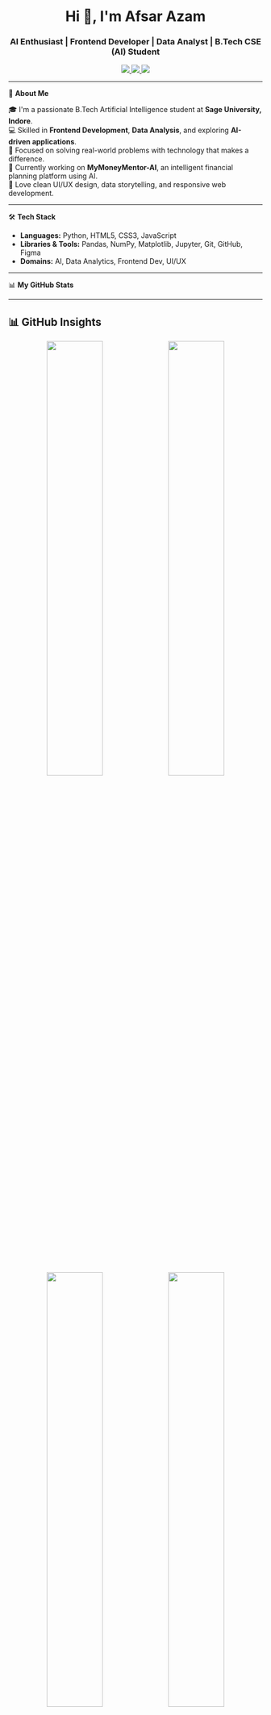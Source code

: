 
<h1 align="center">Hi 👋, I'm Afsar Azam</h1>
<h3 align="center">AI Enthusiast | Frontend Developer | Data Analyst | B.Tech CSE (AI) Student</h3>

<p align="center">
  <a href="https://www.linkedin.com/in/afsar-azam-170046330" target="_blank">
    <img src="https://img.shields.io/badge/LinkedIn-blue?style=for-the-badge&logo=linkedin" />
  </a>
  <a href="https://github.com/Afsar426" target="_blank">
    <img src="https://img.shields.io/badge/GitHub-black?style=for-the-badge&logo=github" />
  </a>
  <a href="https://www.kaggle.com/afsarazam" target="_blank">
    <img src="https://img.shields.io/badge/Kaggle-20BEFF?style=for-the-badge&logo=kaggle&logoColor=white" />
  </a>
</p>

---

🚀 **About Me**

🎓 I'm a passionate B.Tech Artificial Intelligence student at **Sage University, Indore**.  
💻 Skilled in **Frontend Development**, **Data Analysis**, and exploring **AI-driven applications**.  
🧠 Focused on solving real-world problems with technology that makes a difference.  
🌱 Currently working on **MyMoneyMentor-AI**, an intelligent financial planning platform using AI.  
🎨 Love clean UI/UX design, data storytelling, and responsive web development.

---

🛠️ **Tech Stack**

- **Languages:** Python, HTML5, CSS3, JavaScript  
- **Libraries & Tools:** Pandas, NumPy, Matplotlib, Jupyter, Git, GitHub, Figma  
- **Domains:** AI, Data Analytics, Frontend Dev, UI/UX  

---

📊 **My GitHub Stats**

---

## 📊 GitHub Insights

<p align="center">
  <img src="https://github-readme-stats.vercel.app/api?username=Afsar426&show_icons=true&theme=github_dark&hide_border=true&title_color=00FFBF&icon_color=00FFFF&text_color=C5C5C5&bg_color=000000" width="47%" />
  <img src="https://github-readme-streak-stats.herokuapp.com/?user=Afsar426&theme=dark&hide_border=true&stroke=00FFFF&ring=00FFBF&fire=FF00CC" width="47%" />
</p>

<p align="center">
  <img src="https://github-readme-stats.vercel.app/api/top-langs/?username=Afsar426&layout=compact&theme=github_dark&hide_border=true&title_color=00FFBF&text_color=C5C5C5&bg_color=000000" width="47%" />
  <img src="https://github-profile-summary-cards.vercel.app/api/cards/profile-details?username=Afsar426&theme=github_dark" width="47%" />
</p>

<p align="center">
  <img src="https://github-profile-trophy.vercel.app/?username=Afsar426&theme=darkhub&margin-w=10&margin-h=15&column=6&no-frame=true" />
</p>

---

📁 **Projects You Should Check Out**

🔹 **MyMoneyMentor-AI**  
_An AI-based financial planner using Python & intelligent algorithms_  
→ Personal finance insights, budgeting, forecasting

🔹 **Netflix & Amazon Data Analysis**  
_Data-driven storytelling using Pandas, NumPy, and Matplotlib_  
→ Trends, user behavior, and platform comparison

🔹 **Library Management System (Frontend)**  
_Responsive, clean interface for managing a digital library_  
→ Built using HTML, CSS, JavaScript
---

| Project | Description | Tech Stack | Live Demo / Code |
|--------|-------------|------------|------------------|
| 💸 **MyMoneyMentor-AI** | AI-powered personal finance assistant helping users with budget, saving & investment plans | `Python`, `AI`, `Machine Learning`, `Pandas`, `Flask`, `Frontend` | [🔗 GitHub](https://github.com/Afsar426/MyMoneyMentor-AI) |
| 🎬 **Netflix Data Analysis** | Visual & statistical data analysis of Netflix content trends | `Python`, `Pandas`, `Matplotlib`, `Seaborn` | [🔗 GitHub](https://github.com/Afsar426) *(add repo)* |
| 🛒 **Amazon Review Sentiment** | NLP project classifying product reviews using ML models | `Python`, `Scikit-learn`, `NLP`, `Streamlit` | [🔗 GitHub](https://github.com/Afsar426) *(add repo)* |
| 🦠 **COVID-19 Dashboard** | Interactive data visualization dashboard of COVID-19 global stats | `Plotly`, `Dash`, `Pandas`, `Python` | [🔗 GitHub](https://github.com/Afsar426) *(add repo)* |
| 🌐 **Personal Portfolio Website** | Fully responsive personal portfolio with animations and smooth UI | `HTML`, `CSS`, `JavaScript`, `GSAP`, `TailwindCSS` | [🌍 Live](https://afsar426.github.io) / [🔗 GitHub](https://github.com/Afsar426/Portfolio) |

---

## 📫 Let's Connect

I’m always open to collaborations, internships, and exciting project ideas!

📫 **Reach Me At:**  
---

<p align="center">
  <a href="mailto:afsarazam.dev@gmail.com">
    <img src="https://img.shields.io/badge/Email-D14836?style=for-the-badge&logo=gmail&logoColor=white" alt="Email Badge"/>
  </a>
  <a href="https://www.linkedin.com/in/afsar-azam-170046330" target="_blank">
    <img src="https://img.shields.io/badge/LinkedIn-0077B5?style=for-the-badge&logo=linkedin&logoColor=white" alt="LinkedIn Badge"/>
  </a>
  <a href="https://github.com/Afsar426" target="_blank">
    <img src="https://img.shields.io/badge/GitHub-181717?style=for-the-badge&logo=github&logoColor=white" alt="GitHub Badge"/>
  </a>
  <a href="https://www.kaggle.com/afsarazam" target="_blank">
    <img src="https://img.shields.io/badge/Kaggle-20BEFF?style=for-the-badge&logo=kaggle&logoColor=white" alt="Kaggle Badge"/>
  </a>
  <a href="https://x.com/afsarazam404" target="_blank">
    <img src="https://img.shields.io/badge/X-000000?style=for-the-badge&logo=twitter&logoColor=white" alt="X (Twitter) Badge"/>
  </a>
  <a href="https://www.instagram.com/_mknight__" target="_blank">
    <img src="https://img.shields.io/badge/Instagram-E4405F?style=for-the-badge&logo=instagram&logoColor=white" alt="Instagram Badge"/>
  </a>
</p>
---

⭐️ *"Turning ideas into code and data into impact."*
<!-- Proudly created with GPRM ( https://gprm.itsvg.in ) -->
